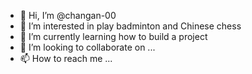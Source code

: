 - 👋 Hi, I’m @changan-00
- 👀 I’m interested in play badminton and Chinese chess
- 🌱 I’m currently learning how to build a project
- 💞️ I’m looking to collaborate on ...
- 📫 How to reach me ...

<!---
changan-00/changan-00 is a ✨ special ✨ repository because its `README.md` (this file) appears on your GitHub profile.
You can click the Preview link to take a look at your changes.
--->
